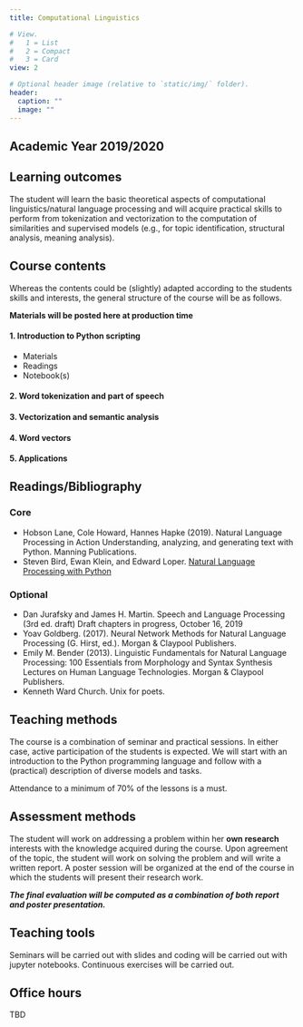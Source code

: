 ```yaml
---
title: Computational Linguistics

# View.
#   1 = List
#   2 = Compact
#   3 = Card
view: 2

# Optional header image (relative to `static/img/` folder).
header:
  caption: ""
  image: ""
---
```


## Academic Year 2019/2020

## Learning outcomes

The student will learn the basic theoretical aspects of computational linguistics/natural language processing and will acquire practical skills to perform from tokenization and vectorization to the computation of similarities and supervised models (e.g., for topic identification, structural analysis, meaning analysis).

## Course contents

Whereas the contents could be (slightly) adapted according to the students skills and interests, the general structure of the course will be as follows.

**Materials will be posted here at production time**

#### 1. Introduction to Python scripting
- Materials
- Readings
- Notebook(s)

#### 2. Word tokenization and part of speech
#### 3. Vectorization and semantic analysis
#### 4. Word vectors
#### 5. Applications

## Readings/Bibliography

### Core

- Hobson Lane, Cole Howard, Hannes Hapke (2019). Natural Language Processing in Action Understanding, analyzing, and generating text with Python. Manning Publications.
- Steven Bird, Ewan Klein, and Edward Loper. [Natural Language Processing with Python](http://www.nltk.org/book/)

### Optional

- Dan Jurafsky and James H. Martin. Speech and Language Processing (3rd ed. draft) Draft chapters in progress, October 16, 2019
- Yoav Goldberg. (2017). Neural Network Methods for Natural Language Processing (G. Hirst, ed.). Morgan & Claypool Publishers.
- Emily M. Bender (2013). Linguistic Fundamentals for Natural Language Processing: 100 Essentials from Morphology and Syntax Synthesis Lectures on Human Language Technologies. Morgan & Claypool Publishers.
- Kenneth Ward Church. Unix for poets.

## Teaching methods

The course is a combination of seminar and practical sessions. In either case, active participation of the students is expected. We will start with an introduction to the Python programming language and follow with a (practical) description of diverse models and tasks.

Attendance to a minimum of 70% of the lessons is a must.

## Assessment methods

The student will work on addressing a problem within her **own research** interests with the knowledge acquired during the course. Upon agreement of the topic, the student will work on solving the problem and will write a written report. A poster session will be organized at the end of the course in which the students will present their research work.

**_The final evaluation will be computed as a combination of both report and poster presentation._**

## Teaching tools

Seminars will be carried out with slides and coding will be carried out with jupyter notebooks. Continuous exercises will be carried out.

## Office hours

TBD
